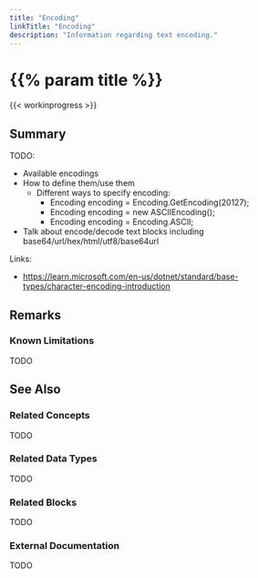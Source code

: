 ```yaml
---
title: "Encoding"
linkTitle: "Encoding"
description: "Information regarding text encoding."
---
```


# {{% param title %}}

{{< workinprogress >}}

## Summary

TODO:

- Available encodings
- How to define them/use them
  - Different ways to specify encoding:
    - Encoding encoding = Encoding.GetEncoding(20127);
    - Encoding encoding = new ASCIIEncoding();
    - Encoding encoding = Encoding.ASCII;
- Talk about encode/decode text blocks including base64/url/hex/html/utf8/base64url

Links:

- https://learn.microsoft.com/en-us/dotnet/standard/base-types/character-encoding-introduction

## Remarks

### Known Limitations

TODO

## See Also

### Related Concepts

TODO

### Related Data Types

TODO

### Related Blocks

TODO

### External Documentation

TODO

